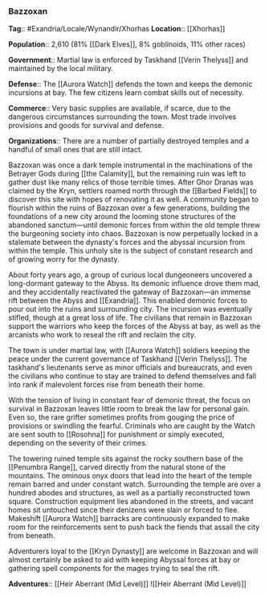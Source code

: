 ### Bazzoxan
**Tag**:: #Exandria/Locale/Wynandir/Xhorhas
**Location**:: [[Xhorhas]]

**Population**:: 2,610 (81% [[Dark Elves]], 8% goblinoids, 11% other races)

**Government**:: Martial law is enforced by Taskhand [[Verin Thelyss]] and maintained by the local military.

**Defense**:: The [[Aurora Watch]] defends the town and keeps the demonic incursions at bay. The few citizens learn combat skills out of necessity.

**Commerce**:: Very basic supplies are available, if scarce, due to the dangerous circumstances surrounding the town. Most trade involves provisions and goods for survival and defense.

**Organizations**:: There are a number of partially destroyed temples and a handful of small ones that are still intact.

Bazzoxan was once a dark temple instrumental in the machinations of the Betrayer Gods during [[the Calamity]], but the remaining ruin was left to gather dust like many relics of those terrible times. After Ghor Dranas was claimed by the Kryn, settlers roamed north through the [[Barbed Fields]] to discover this site with hopes of renovating it as well. A community began to flourish within the ruins of Bazzoxan over a few generations, building the foundations of a new city around the looming stone structures of the abandoned sanctum—until demonic forces from within the old temple threw the burgeoning society into chaos. Bazzoxan is now perpetually locked in a stalemate between the dynasty's forces and the abyssal incursion from within the temple. This unholy site is the subject of constant research and of growing worry for the dynasty.

About forty years ago, a group of curious local dungeoneers uncovered a long-dormant gateway to the Abyss. Its demonic influence drove them mad, and they accidentally reactivated the gateway of Bazzoxan—an immense rift between the Abyss and [[Exandria]]. This enabled demonic forces to pour out into the ruins and surrounding city. The incursion was eventually stifled, though at a great loss of life. The civilians that remain in Bazzoxan support the warriors who keep the forces of the Abyss at bay, as well as the arcanists who work to reseal the rift and reclaim the city.

The town is under martial law, with [[Aurora Watch]] soldiers keeping the peace under the current governance of Taskhand [[Verin Thelyss]]. The taskhand's lieutenants serve as minor officials and bureaucrats, and even the civilians who continue to stay are trained to defend themselves and fall into rank if malevolent forces rise from beneath their home.

With the tension of living in constant fear of demonic threat, the focus on survival in Bazzoxan leaves little room to break the law for personal gain. Even so, the rare grifter sometimes profits from gouging the price of provisions or swindling the fearful. Criminals who are caught by the Watch are sent south to [[Rosohna]] for punishment or simply executed, depending on the severity of their crimes.

The towering ruined temple sits against the rocky southern base of the [[Penumbra Range]], carved directly from the natural stone of the mountains. The ominous onyx doors that lead into the heart of the temple remain barred and under constant watch. Surrounding the temple are over a hundred abodes and structures, as well as a partially reconstructed town square. Construction equipment lies abandoned in the streets, and vacant homes sit untouched since their denizens were slain or forced to flee. Makeshift [[Aurora Watch]] barracks are continuously expanded to make room for the reinforcements sent to push back the fiends that assail the city from beneath.

Adventurers loyal to the [[Kryn Dynasty]] are welcome in Bazzoxan and will almost certainly be asked to aid with keeping Abyssal forces at bay or gathering spell components for the mages trying to seal the rift.

**Adventures**:: [[Heir Aberrant (Mid Level)]]
![[Heir Aberrant (Mid Level)]]